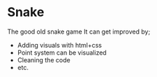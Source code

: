 # Snake
The good old snake game
It can get improved by; 
- Adding visuals with html+css
- Point system can be visualized
- Cleaning the code
- etc.
